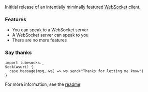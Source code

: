 Inititial release of an intentially miminally featured [WebSocket][ws] client.

### Features

+ You can speak to a WebSocket server
+ A WebSocket server can speak to you
+ There are no more features


### Say thanks

    import tubesocks._
    Sock(wsuri) {
      case Message(msg, ws) => ws.send("Thanks for letting me know")
    }
    
For more information, see the [readme][rm]

[ws]: http://www.rfc-editor.org/rfc/rfc6455.txt
[rm]: https://github.com/softprops/tubesocks#readme
